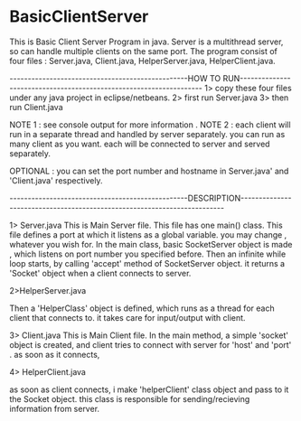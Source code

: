 # BasicClientServer
This is  Basic Client Server Program in java. Server is a  multithread server, so can  handle multiple clients on the same port.
The program consist of four files :  Server.java, Client.java, HelperServer.java, HelperClient.java.

-------------------------------------------------HOW TO RUN-------------------------------------------------------------------
1> copy these four files under any  java project in eclipse/netbeans. 
2> first run Server.java
3> then run Client.java

NOTE 1 : see console output for more information . 
NOTE 2 : each client will run in a separate thread and handled by server separately. you can run as many client as you want. 
each will be connected to server and served separately. 

OPTIONAL : you can set the port number and hostname in  Server.java' and 'Client.java' respectively. 

-------------------------------------------------DESCRIPTION-------------------------------------------------------------------------

1> Server.java
This is Main Server file.
This file has one main() class.
This file defines a port at which it listens as a global variable. you may change , whatever you wish for.
In the main class, basic SocketServer object is made , which listens on port number you specified before. 
Then an infinite while loop starts, by calling 'accept' method of SocketServer object. it returns a 'Socket' object when a client 
connects to server. 

2>HelperServer.java

Then a 'HelperClass' object is defined, which runs as a thread for each client that connects to. it takes care for input/output 
with client. 

3> Client.java 
This is Main Client file. 
In the main method, a simple 'socket' object is created, and client tries  to connect with server for 'host' and 'port' .
as soon as it connects, 

4> HelperClient.java 

as soon as client connects, i make 'helperClient' class object and pass to it the Socket object. this class is responsible for 
sending/recieving information from server. 







